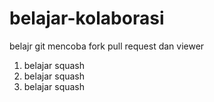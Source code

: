 # belajar-kolaborasi
belajr git
mencoba fork pull request dan viewer <br>
1. belajar squash
2. belajar squash<br>
3. belajar squash<br>
